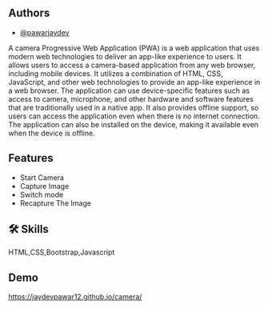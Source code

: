 
## Authors

- [@pawarjaydev](https://github.com/jaydevpawar12)


A camera Progressive Web Application (PWA) is a web application that uses modern web technologies to deliver an app-like experience to users. It allows users to access a camera-based application from any web browser, including mobile devices. It utilizes a combination of HTML, CSS, JavaScript, and other web technologies to provide an app-like experience in a web browser. The application can use device-specific features such as access to camera, microphone, and other hardware and software features that are traditionally used in a native app. It also provides offline support, so users can access the application even when there is no internet connection. The application can also be installed on the device, making it available even when the device is offline.



## Features

- Start Camera
- Capture Image 
- Switch mode
- Recapture The Image


## 🛠 Skills
 HTML,CSS,Bootstrap,Javascript


## Demo
https://jaydevpawar12.github.io/camera/

